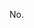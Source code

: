 No.

<!---
jmiro1jhu/jmiro1jhu is a ✨ special ✨ repository because its `README.md` (this file) appears on your GitHub profile.
You can click the Preview link to take a look at your changes.
--->

